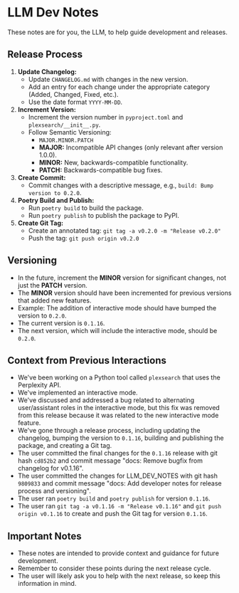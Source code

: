 # LLM Dev Notes

These notes are for you, the LLM, to help guide development and releases.

## Release Process

1. **Update Changelog:**
    -   Update `CHANGELOG.md` with changes in the new version.
    -   Add an entry for each change under the appropriate category (Added, Changed, Fixed, etc.).
    -   Use the date format `YYYY-MM-DD`.
2. **Increment Version:**
    -   Increment the version number in `pyproject.toml` and `plexsearch/__init__.py`.
    -   Follow Semantic Versioning:
        -   `MAJOR.MINOR.PATCH`
        -   **MAJOR:** Incompatible API changes (only relevant after version 1.0.0).
        -   **MINOR:** New, backwards-compatible functionality.
        -   **PATCH:** Backwards-compatible bug fixes.
3. **Create Commit:**
    -   Commit changes with a descriptive message, e.g., `build: Bump version to 0.2.0`.
4. **Poetry Build and Publish:**
    -   Run `poetry build` to build the package.
    -   Run `poetry publish` to publish the package to PyPI.
5. **Create Git Tag:**
    -   Create an annotated tag: `git tag -a v0.2.0 -m "Release v0.2.0"`
    -   Push the tag: `git push origin v0.2.0`

## Versioning

-   In the future, increment the **MINOR** version for significant changes, not just the **PATCH** version.
-   The **MINOR** version should have been incremented for previous versions that added new features.
-   Example: The addition of interactive mode should have bumped the version to `0.2.0`.
-   The current version is `0.1.16`.
-   The next version, which will include the interactive mode, should be `0.2.0`.

## Context from Previous Interactions

-   We've been working on a Python tool called `plexsearch` that uses the Perplexity API.
-   We've implemented an interactive mode.
-   We've discussed and addressed a bug related to alternating user/assistant roles in the interactive mode, but this fix was removed from this release because it was related to the new interactive mode feature.
-   We've gone through a release process, including updating the changelog, bumping the version to `0.1.16`, building and publishing the package, and creating a Git tag.
-   The user committed the final changes for the `0.1.16` release with git hash `cd852b2` and commit message "docs: Remove bugfix from changelog for v0.1.16".
-   The user committed the changes for LLM_DEV_NOTES with git hash `9809833` and commit message "docs: Add developer notes for release process and versioning".
-   The user ran `poetry build` and `poetry publish` for version `0.1.16`.
-   The user ran `git tag -a v0.1.16 -m "Release v0.1.16"` and `git push origin v0.1.16` to create and push the Git tag for version `0.1.16`.

## Important Notes

-   These notes are intended to provide context and guidance for future development.
-   Remember to consider these points during the next release cycle.
-   The user will likely ask you to help with the next release, so keep this information in mind.
